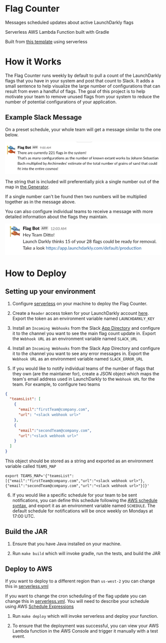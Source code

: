 # Flag Counter

Messages scheduled updates about active LaunchDarkly flags 

Serverless AWS Lambda Function built with Gradle

Built from [this template](https://github.com/serverless/serverless/tree/master/lib/plugins/create/templates/aws-kotlin-jvm-gradle-kts) using serverless

# How it Works

The Flag Counter runs weekly by default to pull a count of the LaunchDarkly flags that you have in your system and post that count to Slack. 
It adds a small sentence to help visualize the large number of configurations that can result from even a handful of flags. 
The goal of this project is to help motivate your team to remove unused flags from your system to reduce the number of potential configurations of your application.

## Example Slack Message

On a preset schedule, your whole team will get a message similar to the one below.

![Image of Slack Message](images/slack-message.png) 

The string that is included will preferentially pick a single number out of the map in [the Generator](src/main/kotlin/com/procurify/flagcounter/FlagEquivalentMessageGenerator.kt).

If a single number can't be found then two numbers will be multiplied together as in the message above.

You can also configure individual teams to receive a message with more detailed information about the flags they maintain.

![Image of Slack Team Message](images/slack-team-message.png)  

# How to Deploy

## Setting up your environment

1. Configure [serverless](https://github.com/serverless/serverless) on your machine to deploy the Flag Counter.

2. Create a `Reader` access token for your LaunchDarkly account [here](https://app.launchdarkly.com/settings/authorization). Export the token as an environment variable named `LAUNCHDARKLY_KEY`

3. Install an `Incoming Webhooks` from the Slack [App Directory](https://slack.com/apps/A0F7XDUAZ-incoming-webhooks) and configure it to the channel you want to see the main flag count update in. Export the `Webhook URL` as an environment variable named `SLACK_URL`

4. Install an `Incoming Webhooks` from the Slack App Directory and configure it to the channel you want to see any error messages in. Export the `Webhook URL` as an environment variable named `SLACK_ERROR_URL`

5. If you would like to notify individual teams of the number of flags that they own (are the maintainer for), create a JSON object which maps the team's email address used in LaunchDarkly to the `Webhook URL` for the team. For example, to configure two teams
```json
{
  "teamsList": [
    {
      "email":"firstTeam@company.com",
      "url": "<slack webhook url>"
    },
    {
      "email":"secondTeam@company.com",
      "url":"<slack webhook url>"
    }
  ]
}
```

This object should be stored as a string and exported as an environment variable called `TEAMS_MAP`

```
export TEAMS_MAP='{"teamsList":[{"email":"firstTeam@company.com","url":"<slack webhook url>"},{"email":"secondTeam@company.com","url":"<slack webhook url>"}]}' 
```

6. If you would like a specific schedule for your team to be sent notifications, you can define this schedule following the [AWS schedule syntax](https://docs.aws.amazon.com/AmazonCloudWatch/latest/events/ScheduledEvents.html), and export it as an environment variable named `SCHEDULE`. The default schedule for notifications will be once weekly on Mondays at 17:00 UTC.

## Build the JAR

1. Ensure that you have Java installed on your machine.

2. Run `make build` which will invoke gradle, run the tests, and build the JAR

## Deploy to AWS

If you want to deploy to a different region than `us-west-2` you can change this in [serverless.yml](serverless.yml)

If you want to change the cron scheduling of the flag update you can change this in [serverless.yml](serverless.yml). You will need to describe your schedule using AWS [Schedule Expressions](https://docs.aws.amazon.com/AmazonCloudWatch/latest/events/ScheduledEvents.html)

1. Run `make deploy` which will invoke serverless and deploy your function.

2. To ensure that the deployment was successful, you can view your AWS Lambda function in the AWS Console and trigger it manually with a test event.
 


